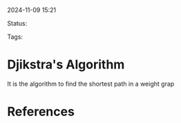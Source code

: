 2024-11-09 15:21

Status:

Tags:

# Djikstra's Algorithm

It is the algorithm to find the shortest path in a weight grap
# References


